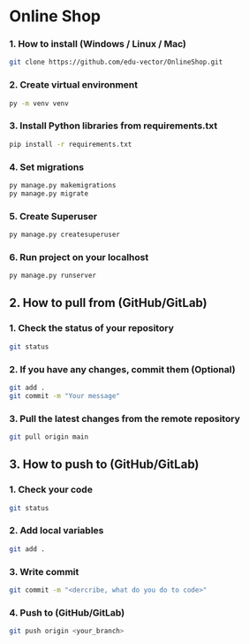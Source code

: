 # Online Shop

### 1. How to install (Windows / Linux / Mac)

```bash
git clone https://github.com/edu-vector/OnlineShop.git
```

### 2. Create virtual environment

```bash
py -m venv venv
```

### 3. Install Python libraries from requirements.txt
```bash
pip install -r requirements.txt
```

### 4. Set migrations
```bash
py manage.py makemigrations
py manage.py migrate
```

### 5. Create Superuser
```bash
py manage.py createsuperuser
```

### 6. Run project on your localhost
```bash
py manage.py runserver
```

## 2. How to pull from (GitHub/GitLab)

### 1. Check the status of your repository
```bash
git status
```

### 2. If you have any changes, commit them (Optional)
```bash
git add .
git commit -m "Your message"
```

### 3. Pull the latest changes from the remote repository
```bash
git pull origin main
```

## 3. How to push to (GitHub/GitLab)

### 1. Check your code
```bash
git status
```

### 2. Add local variables
```bash
git add .
```

### 3. Write commit
```bash
git commit -m "<dercribe, what do you do to code>"
```

### 4. Push to (GitHub/GitLab)
```bash
git push origin <your_branch>
```
